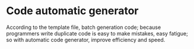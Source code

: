 # Code automatic generator
According to the template file, batch generation code; because programmers write duplicate code is easy to make mistakes, easy fatigue; so with automatic code generator, improve efficiency and speed.
